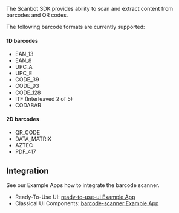 The Scanbot SDK provides ability to scan and extract content from barcodes and QR codes.

The following barcode formats are currently supported:

#### 1D barcodes
- EAN_13
- EAN_8
- UPC_A
- UPC_E
- CODE_39
- CODE_93
- CODE_128
- ITF (Interleaved 2 of 5)
- CODABAR

#### 2D barcodes
- QR_CODE
- DATA_MATRIX
- AZTEC
- PDF_417

## Integration
See our Example Apps how to integrate the barcode scanner.

- Ready-To-Use UI: [ready-to-use-ui Example App](https://github.com/doo/scanbot-sdk-example-android/tree/master/ScanbotSDKexample/ready-to-use-ui)
- Classical UI Components: [barcode-scanner Example App](https://github.com/doo/scanbot-sdk-example-android/tree/master/ScanbotSDKexample/barcode-scanner)

